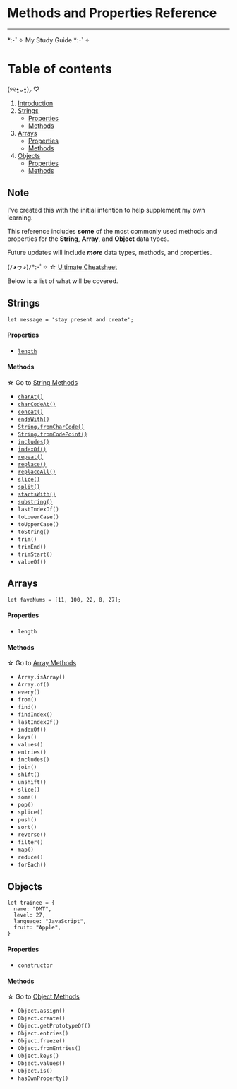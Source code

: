 # Methods and Properties Reference

---

*:･ﾟ✧ My Study Guide *:･ﾟ✧

# Table of contents

(୨୧•͈ᴗ•͈)◞ ♡
1. [Introduction](#introduction)
2. [Strings](#strings)
    - [Properties](#sproperties)
    - [Methods](#smethods)
3. [Arrays](#arrays)
    - [Properties](#aproperties)
    - [Methods](#amethods)
3. [Objects](#objects)
    - [Properties](#oproperties)
    - [Methods](#omethods)

## Note <a name="introduction"></a>

I've created this with the initial intention to help supplement my own learning. 

This reference includes **some** of the most commonly
 used methods and properties for the
 **String**, **Array**, and **Object** data types.
 
 Future updates will include ***more*** data types, methods, and properties. 

(ﾉ◕ヮ◕)ﾉ*:･ﾟ✧ ☆ [Ultimate Cheatsheet](/str-arr-obj.md)


Below is a list of what will be covered.

## Strings <a name="strings"></a>


```
let message = 'stay present and create';
```

#### Properties <a name="sproperties"></a>

- [`length`](/string/string-length.md)

#### Methods <a name="smethods"></a>

☆ Go to [String Methods](/string/string-methods.md)

- [`charAt()`](/string/str-char-at.md)
- [`charCodeAt()`](/string/str-char-code.md)
- [`concat()`](/string/str-concat.md)
- [`endsWith()`](/string/str-ends-with.md)
- [`String.fromCharCode()`](/string/str-from-char.md)
- [`String.fromCodePoint()`](/string/str-from-code.md)
- [`includes()`](/string/str-includes.md) 
- [`indexOf()`](/string/str-index-of.md) 
- [`repeat()`](/string/str-repeat.md) 
- [`replace()`](/string/str-replace.md) 
- [`replaceAll()`](/string/str-replace-all.md) 
- [`slice()`](/string/str-slice.md) 
- [`split()`](/string/str-split.md) 
- [`startsWith()`](/string/str-starts-with.md)
- [`substring()`](/string/substring.md) 
- `lastIndexOf()`
- `toLowerCase()`
- `toUpperCase()`
- `toString()` 
- `trim()` 
- `trimEnd()`
- `trimStart()`
- `valueOf()` 

## Arrays <a name="arrays"></a>

```
let faveNums = [11, 100, 22, 8, 27];
```

#### Properties <a name="aproperties"></a>

- `length`

#### Methods <a name="amethods"></a>

☆ Go to [Array Methods](/array/array-methods.md)

- `Array.isArray()`
- `Array.of()`
- `every()`
- `from()`
- `find()`
- `findIndex()`
- `lastIndexOf()`
- `indexOf()`
- `keys()`
- `values()`
- `entries()`
- `includes()`
- `join()`
- `shift()`
- `unshift()`
- `slice()`
- `some()`
- `pop()`
- `splice()`
- `push()`
- `sort()`
- `reverse()`
- `filter()`
- `map()`
- `reduce()`
- `forEach()`

## Objects <a name="objects"></a>

```
let trainee = {
  name: "DMT",
  level: 27,
  language: "JavaScript",
  fruit: "Apple",
}
```

#### Properties <a name="oproperties"></a>

- `constructor`

#### Methods <a name="omethods"></a>

☆ Go to [Object Methods](/object/object-methods.md)

- `Object.assign()`
- `Object.create()`
- `Object.getPrototypeOf()`
- `Object.entries()`
- `Object.freeze()`
- `Object.fromEntries()`
- `Object.keys()`
- `Object.values()`
- `Object.is()`
- `hasOwnProperty()`
